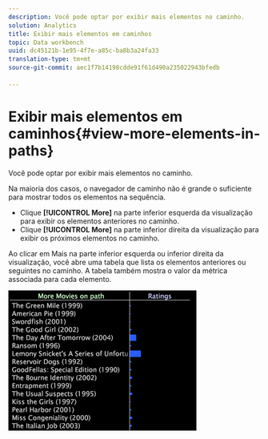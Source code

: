 ```yaml
---
description: Você pode optar por exibir mais elementos no caminho.
solution: Analytics
title: Exibir mais elementos em caminhos
topic: Data workbench
uuid: dc45121b-1e95-4f7e-a85c-ba8b3a24fa33
translation-type: tm+mt
source-git-commit: aec1f7b14198cdde91f61d490a235022943bfedb

---
```



# Exibir mais elementos em caminhos{#view-more-elements-in-paths}

Você pode optar por exibir mais elementos no caminho.

Na maioria dos casos, o navegador de caminho não é grande o suficiente para mostrar todos os elementos na sequência.

* Clique **[!UICONTROL More]** na parte inferior esquerda da visualização para exibir os elementos anteriores no caminho.
* Clique **[!UICONTROL More]** na parte inferior direita da visualização para exibir os próximos elementos no caminho.

Ao clicar em Mais na parte inferior esquerda ou inferior direita da visualização, você abre uma tabela que lista os elementos anteriores ou seguintes no caminho. A tabela também mostra o valor da métrica associada para cada elemento.

![](assets/vis_PathBrowser_MoreMoviesOnPath.png)

